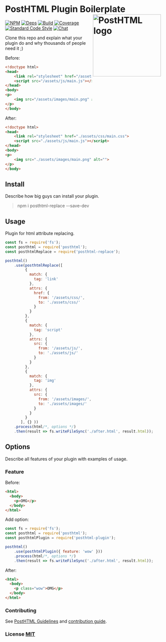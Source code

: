 # PostHTML Plugin Boilerplate <img align="right" width="220" height="200" title="PostHTML logo" src="http://posthtml.github.io/posthtml/logo.svg">

[![NPM][npm]][npm-url]
[![Deps][deps]][deps-url]
[![Build][build]][build-badge]
[![Coverage][cover]][cover-badge]
[![Standard Code Style][style]][style-url]
[![Chat][chat]][chat-badge]

Clone this repo and explain what your plugin do and why thousands of people need it ;)

Before:
``` html
<!doctype html>
<head>
	<link rel="stylesheet" href="/assets/css/main.css">
	<script src="/assets/js/main.js"></script>
</head>
<body>
<p>
	<img src="/assets/images/main.png" alt="">
</p>
</body>
```

After:
``` html
<!doctype html>
<head>
	<link rel="stylesheet" href="./assets/css/main.css">
	<script src="./assets/js/main.js"></script>
</head>
<body>
<p>
	<img src="./assets/images/main.png" alt="">
</p>
</body>
```

## Install

Describe how big guys can install your plugin.

> npm i posthtml-replace --save-dev

## Usage

Plugin for html attribute replacing.

``` js
const fs = require('fs');
const posthtml = require('posthtml');
const posthtmlReplace = require('posthtml-replace');

posthtml()
    .use(posthtmlReplace([
         {
           match: {
             tag: 'link'
           },
           attrs: {
             href: {
               from: '/assets/css/',
               to: './assets/css/'
             }
           }
         },
         {
           match: {
             tag: 'script'
           },
           attrs: {
             src: {
               from: '/assets/js/',
               to: './assets/js/'
             }
           }
         },
         {
           match: {
             tag: 'img'
           },
           attrs: {
             src: {
               from: '/assets/images/',
               to: './assets/images/'
             }
           }
         }
       ], {} ))
    .process(html/*, options */)
    .then(result => fs.writeFileSync('./after.html', result.html));
```

## Options

Describe all features of your plugin with examples of usage.

### Feature
Before:
``` html
<html>
  <body>
    <p>OMG</p>
  </body>
</html>
```
Add option:
``` js
const fs = require('fs');
const posthtml = require('posthtml');
const posthtmlPlugin = require('posthtml-plugin');

posthtml()
    .use(posthtmlPlugin({ feature: 'wow' }))
    .process(html/*, options */)
    .then(result => fs.writeFileSync('./after.html', result.html));
```
After:
``` html
<html>
  <body>
    <p class="wow">OMG</p>
  </body>
</html>
```

### Contributing

See [PostHTML Guidelines](https://github.com/posthtml/posthtml/tree/master/docs) and [contribution guide](CONTRIBUTING.md).

### License [MIT](LICENSE)

[npm]: https://img.shields.io/npm/v/posthtml.svg
[npm-url]: https://npmjs.com/package/posthtml

[deps]: https://david-dm.org/posthtml/posthtml.svg
[deps-url]: https://david-dm.org/posthtml/posthtml

[style]: https://img.shields.io/badge/code%20style-standard-yellow.svg
[style-url]: http://standardjs.com/

[build]: https://travis-ci.org/posthtml/posthtml.svg?branch=master
[build-badge]: https://travis-ci.org/posthtml/posthtml?branch=master

[cover]: https://coveralls.io/repos/posthtml/posthtml/badge.svg?branch=master
[cover-badge]: https://coveralls.io/r/posthtml/posthtml?branch=master


[chat]: https://badges.gitter.im/posthtml/posthtml.svg
[chat-badge]: https://gitter.im/posthtml/posthtml?utm_source=badge&utm_medium=badge&utm_campaign=pr-badge&utm_content=badge"
